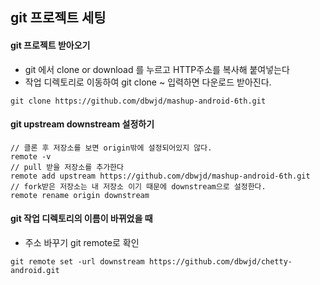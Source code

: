 
## git 프로젝트 세팅
#### git 프로젝트 받아오기
  
- git 에서 clone or download	를 누르고 HTTP주소를 복사해 붙여넣는다
- 작업 디렉토리로 이동하여 git clone ~ 입력하면 다운로드 받아진다.

~~~
git clone https://github.com/dbwjd/mashup-android-6th.git
~~~

#### git upstream downstream 설정하기

~~~
// 클론 후 저장소를 보면 origin밖에 설정되어있지 않다.
remote -v 
// pull 받을 저장소를 추가한다
remote add upstream https://github.com/dbwjd/mashup-android-6th.git
// fork받은 저장소는 내 저장소 이기 때문에 downstream으로 설정한다.
remote rename origin downstream
~~~

#### git 작업 디렉토리의 이름이 바뀌었을 때

- 주소 바꾸기   git remote로 확인
~~~
git remote set -url downstream https://github.com/dbwjd/chetty-android.git
~~~
